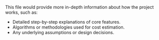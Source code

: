 This file would provide more in-depth information about how the project works, such as:
   - Detailed step-by-step explanations of core features.
   - Algorithms or methodologies used for cost estimation.
   - Any underlying assumptions or design decisions.
